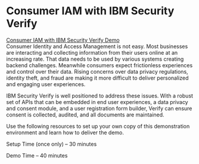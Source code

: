 # Consumer IAM with IBM Security Verify

[Consumer IAM with IBM Security Verify Demo](https://techzone.ibm.com/collection/customer-and-ctp-demos-for-ciam?history=/collection/ibm-security-verify-demos/journey-verify-saa-s) <br>
Consumer Identity and Access Management is not easy. Most businesses are interacting and collecting information from their users online at an increasing rate. That data needs to be used by various systems creating backend challenges. Meanwhile consumers expect frictionless experiences and control over their data. Rising concerns over data privacy regulations, identity theft, and fraud are making it more difficult to deliver personalized and engaging user experiences.

IBM Security Verify is well positioned to address these issues. With a robust set of APIs that can be embedded in end user experiences, a data privacy and consent module, and a user registration form builder, Verify can ensure consent is collected, audited, and all documents are maintained.

Use the following resources to set up your own copy of this demonstration environment and learn how to deliver the demo.

Setup Time (once only) – 30 minutes

Demo Time – 40 minutes
<br>